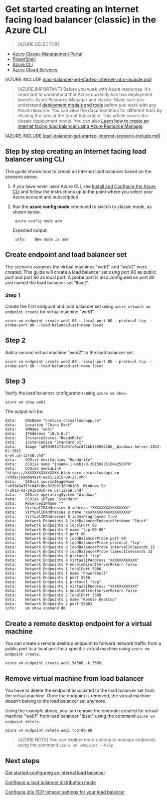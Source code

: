 <properties
    pageTitle="Create an Internet-facing load balancer - Azure CLI classic | Azure"
    description="Learn how to create an Internet facing load balancer in classic deployment model using the Azure CLI"
    services="load-balancer"
    documentationcenter="na"
    author="kumudd"
    manager="timlt"
    tags="azure-service-management" />
<tags
    ms.assetid="e433a824-4a8a-44d2-8765-a74f52d4e584"
    ms.service="load-balancer"
    ms.devlang="na"
    ms.topic="get-started-article"
    ms.tgt_pltfrm="na"
    ms.workload="infrastructure-services"
    ms.date="01/23/2017"
    wacn.date=""
    ms.author="kumud" />

# Get started creating an Internet facing load balancer (classic) in the Azure CLI
> [AZURE.SELECTOR]
- [Azure Classic Management Portal](/documentation/articles/load-balancer-get-started-internet-classic-portal/)
- [PowerShell](/documentation/articles/load-balancer-get-started-internet-classic-ps/)
- [Azure CLI](/documentation/articles/load-balancer-get-started-internet-classic-cli/)
- [Azure Cloud Services](/documentation/articles/load-balancer-get-started-internet-classic-cloud/)

[AZURE.INCLUDE [load-balancer-get-started-internet-intro-include.md](../../includes/load-balancer-get-started-internet-intro-include.md)]

> [AZURE.IMPORTANT]
> Before you work with Azure resources, it's important to understand that Azure currently has two deployment models: Azure Resource Manager and classic. Make sure you understand [deployment models and tools](/documentation/articles/azure-classic-rm/) before you work with any Azure resource. You can view the documentation for different tools by clicking the tabs at the top of this article. This article covers the classic deployment model. You can also [Learn how to create an Internet facing load balancer using Azure Resource Manager](/documentation/articles/load-balancer-get-started-internet-arm-ps/).

[AZURE.INCLUDE [load-balancer-get-started-internet-scenario-include.md](../../includes/load-balancer-get-started-internet-scenario-include.md)]

## Step by step creating an Internet facing load balancer using CLI

This guide shows how to create an Internet load balancer based on the scenario above.

1. If you have never used Azure CLI, see [Install and Configure the Azure CLI](/documentation/articles/xplat-cli-install/) and follow the instructions up to the point where you select your Azure account and subscription.
2. Run the **azure config mode** command to switch to classic mode, as shown below.

        azure config mode asm

    Expected output:

        info:    New mode is asm

## Create endpoint and load balancer set

The scenario assumes the virtual machines "web1" and "web2" were created.
This guide will create a load balancer set using port 80 as public port and port 80 as local port. A probe port is also configured on port 80 and named the load balancer set "lbset".

### Step 1

Create the first endpoint and load balancer set using `azure network vm endpoint create` for virtual machine "web1".

    azure vm endpoint create web1 80 --local-port 80 --protocol tcp --probe-port 80 --load-balanced-set-name lbset

## Step 2

Add a second virtual machine "web2" to the load balancer set.

    azure vm endpoint create web2 80 --local-port 80 --protocol tcp --probe-port 80 --load-balanced-set-name lbset

## Step 3

Verify the load balancer configuration using `azure vm show` .

    azure vm show web1

The output will be:

    data:    DNSName "contoso.chinacloudapp.cn"
    data:    Location "China East"
    data:    VMName "web1"
    data:    IPAddress "10.0.0.5"
    data:    InstanceStatus "ReadyRole"
    data:    InstanceSize "Standard_D1"
    data:    Image "a699494373c04fc0bc8f2bb1389d6106__Windows-Server-2012-R2-2015
    6-en.us-127GB.vhd"
    data:    OSDisk hostCaching "ReadWrite"
    data:    OSDisk name "joaoma-1-web1-0-201509251804250879"
    data:    OSDisk mediaLink "https://XXXXXXXXXXXXXXX.blob.core.chinacloudapi.cn
    /vhds/joaomatest-web1-2015-09-25.vhd"
    data:    OSDisk sourceImageName "a699494373c04fc0bc8f2bb1389d6106__Windows-Se
    r-2012-R2-20150916-en.us-127GB.vhd"
    data:    OSDisk operatingSystem "Windows"
    data:    OSDisk iOType "Standard"
    data:    ReservedIPName ""
    data:    VirtualIPAddresses 0 address "XXXXXXXXXXXXXXXX"
    data:    VirtualIPAddresses 0 name "XXXXXXXXXXXXXXXXXXXX"
    data:    VirtualIPAddresses 0 isDnsProgrammed true
    data:    Network Endpoints 0 loadBalancedEndpointSetName "lbset"
    data:    Network Endpoints 0 localPort 80
    data:    Network Endpoints 0 name "tcp-80-80"
    data:    Network Endpoints 0 port 80
    data:    Network Endpoints 0 loadBalancerProbe port 80
    data:    Network Endpoints 0 loadBalancerProbe protocol "tcp"
    data:    Network Endpoints 0 loadBalancerProbe intervalInSeconds 15
    data:    Network Endpoints 0 loadBalancerProbe timeoutInSeconds 31
    data:    Network Endpoints 0 protocol "tcp"
    data:    Network Endpoints 0 virtualIPAddress "XXXXXXXXXXXX"
    data:    Network Endpoints 0 enableDirectServerReturn false
    data:    Network Endpoints 1 localPort 5986
    data:    Network Endpoints 1 name "PowerShell"
    data:    Network Endpoints 1 port 5986
    data:    Network Endpoints 1 protocol "tcp"
    data:    Network Endpoints 1 virtualIPAddress "XXXXXXXXXXXX"
    data:    Network Endpoints 1 enableDirectServerReturn false
    data:    Network Endpoints 2 localPort 3389
    data:    Network Endpoints 2 name "Remote Desktop"
    data:    Network Endpoints 2 port 58081
    info:    vm show command OK

## Create a remote desktop endpoint for a virtual machine

You can create a remote desktop endpoint to forward network traffic from a public port to a local port for a specific virtual machine using `azure vm endpoint create`.

    azure vm endpoint create web1 54580 -k 3389

## Remove virtual machine from load balancer

You have to delete the endpoint associated to the load balancer set from the virtual machine. Once the endpoint is removed, the virtual machine doesn't belong to the load balancer set anymore.

Using the example above, you can remove the endpoint created for virtual machine "web1" from load balancer "lbset" using the command `azure vm endpoint delete`.

    azure vm endpoint delete web1 tcp-80-80

> [AZURE.NOTE]
> You can explore more options to manage endpoints using the command `azure vm endpoint --help`

## Next steps

[Get started configuring an internal load balancer](/documentation/articles/load-balancer-get-started-ilb-arm-ps/)

[Configure a load balancer distribution mode](/documentation/articles/load-balancer-distribution-mode/)

[Configure idle TCP timeout settings for your load balancer](/documentation/articles/load-balancer-tcp-idle-timeout/)